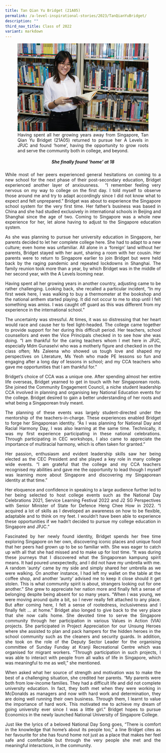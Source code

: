 ```yaml
---
title: Tan Qian Yu Bridget (21A05)
permalink: /a-level-inspirational-stories/2023/TanQianYuBridget/
description: ""
third_nav_title: Class of 2022
variant: markdown
---
```

<div align="justify">

<figure>
<img src="/images/Accomplishment/2023%20inspiring/4Tan Qian Yu Bridget.jpg">
<figcaption> Having spent all her growing years away from Singapore, Tan Qian Yu Bridget (21A05) returned to pursue her A Levels in JPJC and found ‘home’, having the opportunity to grow roots and serve the community both in college, and beyond.</figcaption></figure>

<center><h5>She finally found ‘home’ at 18</h5></center>
	
<p>While most of her peers experienced general hesitations on coming to a new school for the next phase of their post-secondary education, Bridget experienced another layer of anxiousness.&nbsp; “I remember feeling very nervous on my way to college on the first day. I told myself to observe those around me and try to adapt accordingly since I did not know what to expect and felt unprepared.” Bridget was about to experience the Singapore school system for the very first time. Her father’s business was based in China and she had studied exclusively in international schools in Beijing and Shanghai since the age of two. Coming to Singapore was a whole new experience for her, let alone having to adjust to the Singapore education system.</p>

<p>As she was planning to pursue her university education in Singapore, her parents decided to let her complete college here. She had to adapt to a new culture; even home was unfamiliar. All alone in a ‘foreign’ land without her parents, Bridget stayed with her aunt, sharing a room with her cousin. Her parents were to return to Singapore earlier to join Bridget but were held back by the raging pandemic and repeated lockdowns in Shanghai. The family reunion took more than a year, by which Bridget was in the middle of her second year, with the A Levels looming near.</p>

<p>Having spent all her growing years in another country, adjusting came to be rather challenging. Looking back, she recalled a particular incident, “In my first week here, I was walking to buy a thermometer at the bookshop and the national anthem started playing. It did not occur to me to stop until I felt something was amiss. I was caught off guard as this was different from my experience in the international school.”</p>

<p>The uncertainty was stressful. At times, it was so distressing that her heart would race and cause her to feel light-headed. The college came together to provide support for her during this difficult period. Her teachers, school counsellors and even the Vice Principals checked in to see how she was doing. “I am thankful for the caring teachers whom I met here in JPJC, especially Mdm Gunaselvi who was a motherly figure and checked in on the class often; Ms Zaleena who showed us tough love and shaped my perspectives on Literature, Ms Yeoh who made PE lessons so fun and engaging after a long day of lessons in school; and my CCA teachers who gave me opportunities that I am thankful for.”</p>

<p>Bridget’s choice of CCA was a unique one. After spending almost her entire life overseas, Bridget yearned to get in touch with her Singaporean roots. She joined the Community Engagement Council, a niche student leadership CCA involved in planning and organising key National Education events for the college. Bridget desired to gain a better understanding of her roots and what being a Singaporean truly meant.</p>

<p>The planning of these events was largely student-directed under the mentorship of the teachers-in-charge. These experiences enabled Bridget to forge her Singaporean identity. “As I was planning for National Day and Racial Harmony Day, I was also learning at the same time. Technically, it was my first experience participating in these national celebrations. Through participating in CEC workshops, I also came to appreciate the importance of multiracial harmony, which is often taken for granted.”</p>

<p>Her passion, enthusiasm and evident leadership skills saw her being elected as the CEC President and she played a key role in many college wide events. “I am grateful that the college and my CCA teachers recognised my abilities and gave me the opportunity to lead though I myself was learning more about Singapore and discovering my Singaporean identity at that time.”</p>

<p>Her eloquence and confidence in speaking to a large audience further led to her being selected to host college events such as the National Day Celebrations 2021, Service Learning Festival 2022 and J2 SG Perspectives with Senior Minister of State for Defence Heng Chee How in 2022. “I acquired a lot of skills as I developed an awareness on how to be flexible, adaptable and to think on my feet. I wouldn’t have been able to experience these opportunities if we hadn’t decided to pursue my college education in Singapore and JPJC.”</p>

<p>Fascinated by her newly found identity, Bridget spends her free time exploring Singapore on her own, discovering iconic places and unique food that her peers had grown up to be so familiar with. She was eager to catch up with all that she had missed and to make up for lost time. “It was during these journeys that I discovered what the Singaporean kampung spirit means. It had poured unexpectedly, and I did not have my umbrella with me. A random ‘aunty’ came by my side and simply shared her umbrella as we were walking. On another instance, I had left my wallet on the table at the coffee shop, and another ‘aunty’ advised me to keep it close should it get stolen. This is what community spirit is about, strangers looking out for one another.” She grew to appreciate her nation more and finally felt a sense of belonging despite being absent for so many years. “When I was young, we were moving around quite a bit, so I never really felt attached to any place. But after coming here, I felt a sense of rootedness, inclusiveness and I finally felt ... at home.” Bridget also longed to give back to the very place that she now calls home. She devoted time to serve the Singapore community through her participation in various Values in Action (VIA) projects. She participated in Project Appreciation for our Unsung Heroes where she assisted to plan and pack hampers for the hidden heroes in the school community such as the cleaners and security guards. In addition, she took on the role of the Deputy Sector Leader for the organising committee of Sunday Funday at Kranji Recreational Centre which was organised for migrant workers. “Through participation in such projects, I was able to interact with people from all walks of life in Singapore, which was meaningful to me as well,” she mentioned.</p>

<p>When asked what her source of strength and motivation was to make the best of a challenging situation, she credited her parents. “My parents were both from low-income families. They had a difficult life and did not complete university education. In fact, they both met when they were working in McDonalds as managers and now with hard work and determination, they are doing well running their own business. Through them, I learnt to value the importance of hard work. This motivated me to achieve my dream of going university ever since I was a little girl.” Bridget hopes to pursue Economics in the newly launched National University of Singapore College.</p>

<p>Just like the lyrics of a beloved National Day Song goes, “There is comfort in the knowledge that home’s about its people too,” a line Bridget cites as her favourite for she has found home not just as a place that makes her feel safe and comfortable but through the very people she met and the meaningful interactions, in the community.	</p></div>